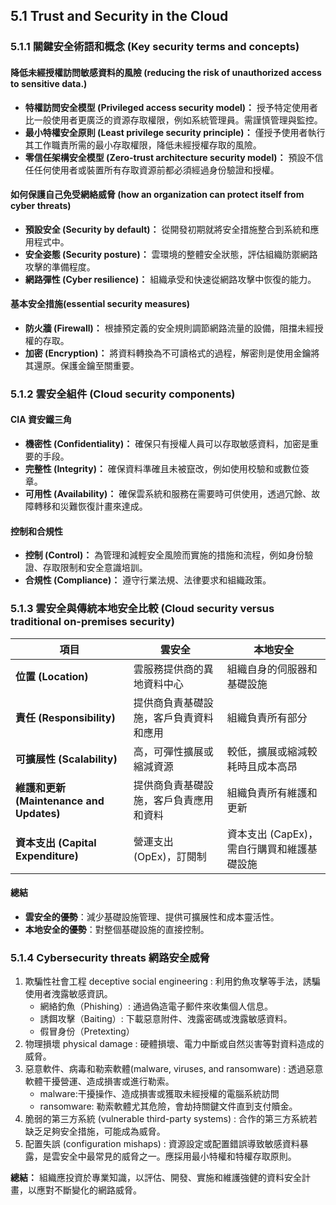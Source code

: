 ## 5.1 Trust and Security in the Cloud

### 5.1.1 關鍵安全術語和概念 (Key security terms and concepts)

#### 降低未經授權訪問敏感資料的風險 (reducing the risk of unauthorized access to sensitive data.)

-   **特權訪問安全模型 (Privileged access security model)：** 授予特定使用者比一般使用者更廣泛的資源存取權限，例如系統管理員。需謹慎管理與監控。
-   **最小特權安全原則 (Least privilege security principle)：** 僅授予使用者執行其工作職責所需的最小存取權限，降低未經授權存取的風險。
-   **零信任架構安全模型 (Zero-trust architecture security model)：** 預設不信任任何使用者或裝置所有存取資源前都必須經過身份驗證和授權。

#### 如何保護自己免受網絡威脅 (how an organization can protect itself from cyber threats)

-   **預設安全 (Security by default)：** 從開發初期就將安全措施整合到系統和應用程式中。
-   **安全姿態 (Security posture)：** 雲環境的整體安全狀態，評估組織防禦網路攻擊的準備程度。
-   **網路彈性 (Cyber resilience)：** 組織承受和快速從網路攻擊中恢復的能力。

#### 基本安全措施(essential security measures)

-   **防火牆 (Firewall)：** 根據預定義的安全規則調節網路流量的設備，阻擋未經授權的存取。
-   **加密 (Encryption)：** 將資料轉換為不可讀格式的過程，解密則是使用金鑰將其還原。保護金鑰至關重要。

### 5.1.2 雲安全組件 (Cloud security components)

#### CIA 資安鐵三角

-   **機密性 (Confidentiality)：** 確保只有授權人員可以存取敏感資料，加密是重要的手段。
-   **完整性 (Integrity)：** 確保資料準確且未被竄改，例如使用校驗和或數位簽章。
-   **可用性 (Availability)：** 確保雲系統和服務在需要時可供使用，透過冗餘、故障轉移和災難恢復計畫來達成。

#### 控制和合規性

-   **控制 (Control)：** 為管理和減輕安全風險而實施的措施和流程，例如身份驗證、存取限制和安全意識培訓。
-   **合規性 (Compliance)：** 遵守行業法規、法律要求和組織政策。

### 5.1.3 雲安全與傳統本地安全比較 (Cloud security versus traditional on-premises security)

| **項目**                                 | **雲安全**                             | **本地安全**                               |
| ---------------------------------------- | -------------------------------------- | ------------------------------------------ |
| **位置 (Location)**                      | 雲服務提供商的異地資料中心             | 組織自身的伺服器和基礎設施                 |
| **責任 (Responsibility)**                | 提供商負責基礎設施，客戶負責資料和應用 | 組織負責所有部分                           |
| **可擴展性 (Scalability)**               | 高，可彈性擴展或縮減資源               | 較低，擴展或縮減較耗時且成本高昂           |
| **維護和更新 (Maintenance and Updates)** | 提供商負責基礎設施，客戶負責應用和資料 | 組織負責所有維護和更新                     |
| **資本支出 (Capital Expenditure)**       | 營運支出 (OpEx)，訂閱制                | 資本支出 (CapEx)，需自行購買和維護基礎設施 |

#### 總結

-   **雲安全的優勢**：減少基礎設施管理、提供可擴展性和成本靈活性。
-   **本地安全的優勢**：對整個基礎設施的直接控制。

### 5.1.4 Cybersecurity threats 網路安全威脅

1. 欺騙性社會工程 deceptive social engineering : 利用釣魚攻擊等手法，誘騙使用者洩露敏感資訊。
    - 網絡釣魚（Phishing）: 通過偽造電子郵件來收集個人信息。
    - 誘餌攻擊（Baiting）: 下載惡意附件、洩露密碼或洩露敏感資料。
    - 假冒身份（Pretexting）
2. 物理損壞 physical damage : 硬體損壞、電力中斷或自然災害等對資料造成的威脅。
3. 惡意軟件、病毒和勒索軟體(malware, viruses, and ransomware) : 透過惡意軟體干擾營運、造成損害或進行勒索。
    - malware:干擾操作、造成損害或獲取未經授權的電腦系統訪問
    - ransomware: 勒索軟體尤其危險，會劫持關鍵文件直到支付贖金。
4. 脆弱的第三方系統 (vulnerable third-party systems) : 合作的第三方系統若缺乏足夠安全措施，可能成為威脅。
5. 配置失誤 (configuration mishaps) : 資源設定或配置錯誤導致敏感資料暴露，是雲安全中最常見的威脅之一。應採用最小特權和特權存取原則。

**總結：** 組織應投資於專業知識，以評估、開發、實施和維護強健的資料安全計畫，以應對不斷變化的網路威脅。
